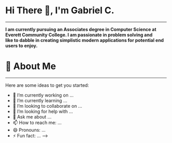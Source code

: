 # Hi There 👋, I'm Gabriel C.

 --- 

 **I am currently pursuing an Associates degree in Computer Science at Everett Community College. I am passionate in problem solving and <br>
 like to dabble in creating simplistic modern applications for potential end users to enjoy.**

# 🚀 About Me

 --- 

Here are some ideas to get you started:

- 🔭 I’m currently working on ...
- 🌱 I’m currently learning ...
- 👯 I’m looking to collaborate on ...
- 🤔 I’m looking for help with ...
- 💬 Ask me about ...
- 📫 How to reach me: ...
- 😄 Pronouns: ...
- ⚡ Fun fact: ...
-->
